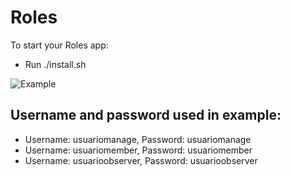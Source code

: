 # Roles



To start your Roles app:

* Run ./install.sh



![Example](http://lab.campaignmagic.com/luis/perfq_roles/blob/master/demo_roles_perfq.gif)


## Username and password used in example:

 * Username: usuariomanage, Password: usuariomanage
 * Username: usuariomember, Password: usuariomember
 * Username: usuarioobserver, Password: usuarioobserver



